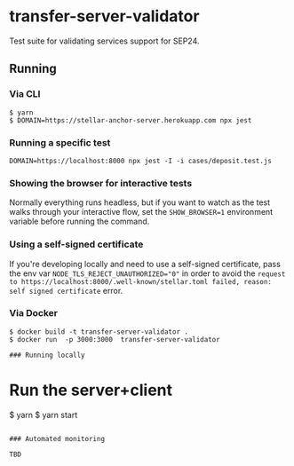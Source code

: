 # transfer-server-validator

Test suite for validating services support for SEP24.

## Running

### Via CLI

```
$ yarn
$ DOMAIN=https://stellar-anchor-server.herokuapp.com npx jest
```

### Running a specific test

```
DOMAIN=https://localhost:8000 npx jest -I -i cases/deposit.test.js
```

### Showing the browser for interactive tests

Normally everything runs headless, but if you want to watch as the test walks through
your interactive flow, set the `SHOW_BROWSER=1` environment variable before running the command.

### Using a self-signed certificate

If you're developing locally and need to use a self-signed certificate, pass the env var `NODE_TLS_REJECT_UNAUTHORIZED="0"` in order to avoid the `request to https://localhost:8000/.well-known/stellar.toml failed, reason: self signed certificate` error.

### Via Docker

```
$ docker build -t transfer-server-validator .
$ docker run  -p 3000:3000  transfer-server-validator

### Running locally

```
# Run the server+client
$ yarn
$ yarn start
```

### Automated monitoring

TBD
